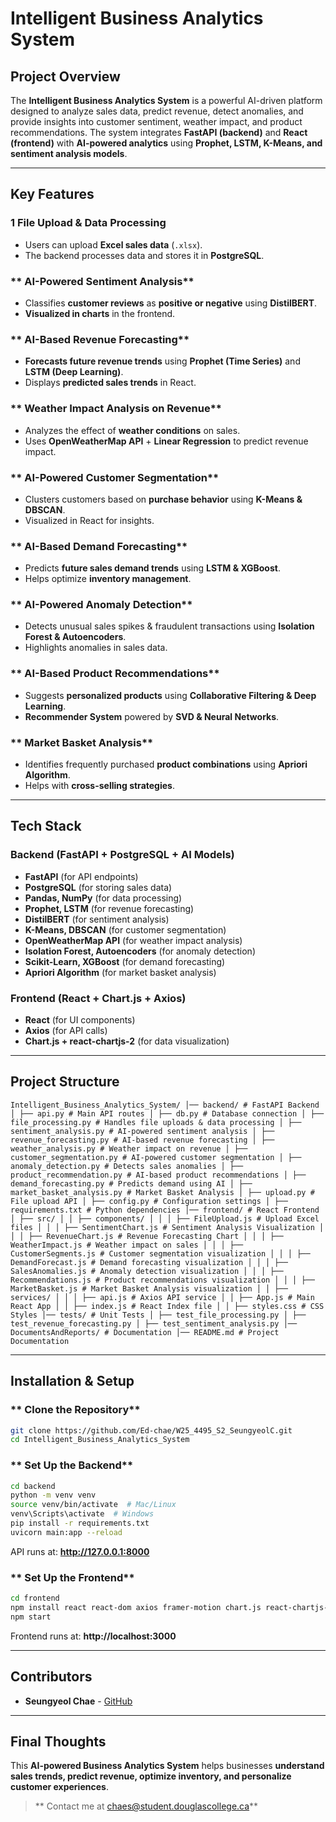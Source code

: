 #  Intelligent Business Analytics System 

##  Project Overview
The **Intelligent Business Analytics System** is a powerful AI-driven platform designed to analyze sales data, predict revenue, detect anomalies, and provide insights into customer sentiment, weather impact, and product recommendations. The system integrates **FastAPI (backend)** and **React (frontend)** with **AI-powered analytics** using **Prophet, LSTM, K-Means, and sentiment analysis models**.

---

##  **Key Features**
### **1️ File Upload & Data Processing**  
-  Users can upload **Excel sales data** (`.xlsx`).  
-  The backend processes data and stores it in **PostgreSQL**.

### ** AI-Powered Sentiment Analysis**  
-  Classifies **customer reviews** as **positive or negative** using **DistilBERT**.  
-  **Visualized in charts** in the frontend.

### ** AI-Based Revenue Forecasting**  
-  **Forecasts future revenue trends** using **Prophet (Time Series)** and **LSTM (Deep Learning)**.  
-  Displays **predicted sales trends** in React.

### ** Weather Impact Analysis on Revenue**  
-  Analyzes the effect of **weather conditions** on sales.  
-  Uses **OpenWeatherMap API** + **Linear Regression** to predict revenue impact.

### ** AI-Powered Customer Segmentation**  
-  Clusters customers based on **purchase behavior** using **K-Means & DBSCAN**.  
-  Visualized in React for insights.

### ** AI-Based Demand Forecasting**  
-  Predicts **future sales demand trends** using **LSTM & XGBoost**.  
-  Helps optimize **inventory management**.

### ** AI-Powered Anomaly Detection**  
-  Detects unusual sales spikes & fraudulent transactions using **Isolation Forest & Autoencoders**.  
-  Highlights anomalies in sales data.

### ** AI-Based Product Recommendations**  
-  Suggests **personalized products** using **Collaborative Filtering & Deep Learning**.  
-  **Recommender System** powered by **SVD & Neural Networks**.

### ** Market Basket Analysis**  
-  Identifies frequently purchased **product combinations** using **Apriori Algorithm**.  
-  Helps with **cross-selling strategies**.

---

##  **Tech Stack**
### **Backend (FastAPI + PostgreSQL + AI Models)**
- **FastAPI** (for API endpoints)
- **PostgreSQL** (for storing sales data)
- **Pandas, NumPy** (for data processing)
- **Prophet, LSTM** (for revenue forecasting)
- **DistilBERT** (for sentiment analysis)
- **K-Means, DBSCAN** (for customer segmentation)
- **OpenWeatherMap API** (for weather impact analysis)
- **Isolation Forest, Autoencoders** (for anomaly detection)
- **Scikit-Learn, XGBoost** (for demand forecasting)
- **Apriori Algorithm** (for market basket analysis)

### **Frontend (React + Chart.js + Axios)**
- **React** (for UI components)
- **Axios** (for API calls)
- **Chart.js + react-chartjs-2** (for data visualization)

---

##  **Project Structure**
```
Intelligent_Business_Analytics_System/ │── backend/ # FastAPI Backend │ ├── api.py # Main API routes │ ├── db.py # Database connection │ ├── file_processing.py # Handles file uploads & data processing │ ├── sentiment_analysis.py # AI-powered sentiment analysis │ ├── revenue_forecasting.py # AI-based revenue forecasting │ ├── weather_analysis.py # Weather impact on revenue │ ├── customer_segmentation.py # AI-powered customer segmentation │ ├── anomaly_detection.py # Detects sales anomalies │ ├── product_recommendation.py # AI-based product recommendations │ ├── demand_forecasting.py # Predicts demand using AI │ ├── market_basket_analysis.py # Market Basket Analysis │ ├── upload.py # File upload API │ ├── config.py # Configuration settings │ ├── requirements.txt # Python dependencies │── frontend/ # React Frontend │ ├── src/ │ │ ├── components/ │ │ │ ├── FileUpload.js # Upload Excel files │ │ │ ├── SentimentChart.js # Sentiment Analysis Visualization │ │ │ ├── RevenueChart.js # Revenue Forecasting Chart │ │ │ ├── WeatherImpact.js # Weather impact on sales │ │ │ ├── CustomerSegments.js # Customer segmentation visualization │ │ │ ├── DemandForecast.js # Demand forecasting visualization │ │ │ ├── SalesAnomalies.js # Anomaly detection visualization │ │ │ ├── Recommendations.js # Product recommendations visualization │ │ │ ├── MarketBasket.js # Market Basket Analysis visualization │ │ ├── services/ │ │ │ ├── api.js # Axios API service │ │ ├── App.js # Main React App │ │ ├── index.js # React Index file │ │ ├── styles.css # CSS Styles │── tests/ # Unit Tests │ ├── test_file_processing.py │ ├── test_revenue_forecasting.py │ ├── test_sentiment_analysis.py │── DocumentsAndReports/ # Documentation │── README.md # Project Documentation
```

---

##  **Installation & Setup**
### ** Clone the Repository**
```bash
git clone https://github.com/Ed-chae/W25_4495_S2_SeungyeolC.git
cd Intelligent_Business_Analytics_System
```

### ** Set Up the Backend**
```bash
cd backend
python -m venv venv
source venv/bin/activate  # Mac/Linux
venv\Scripts\activate  # Windows
pip install -r requirements.txt
uvicorn main:app --reload
```
API runs at: **http://127.0.0.1:8000**

### ** Set Up the Frontend**
```bash
cd frontend
npm install react react-dom axios framer-motion chart.js react-chartjs-2 html2pdf.js
npm start
```
Frontend runs at: **http://localhost:3000**

---

##  **Contributors**
- **Seungyeol Chae** - [GitHub](https://github.com/Ed-chae)

---

##  **Final Thoughts**
This **AI-powered Business Analytics System** helps businesses **understand sales trends, predict revenue, optimize inventory, and personalize customer experiences**. 

>  ** Contact me at chaes@student.douglascollege.ca**  
